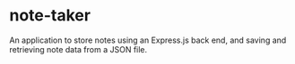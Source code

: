 # note-taker
An application to store notes using an Express.js back end, and saving and retrieving note data from a JSON file.

